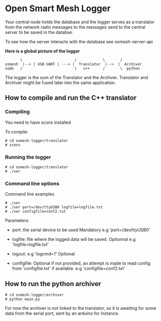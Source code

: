 # Open Smart Mesh Logger

Your central node holds the database and the logger serves as a translator from
the network radio messages to the messages send to the central server to be
saved in the databse.

To see how the server interacts with the database see osmesh-server-api

__Here is a global picture of the logger__

           \                        /            \       /
    osmesh  |--> | USB UART | ---> |  Translator  |-->  |  Archiver
    node   /                        \   c++      /       \  python

The logger is the sum of the Translator and the Archiver.
Translator and Archiver might be fused later into the same application.

## How to compile and run the  C++ translator

### Compiling

You need to have scons installed

To compile:
```
# cd osmesh-logger/translator
# scons
```
### Running the logger

    # cd osmesh-logger/translator
    # ./ser

### Command line options

Command line examples 
```
# ./ser
# ./ser port=/dev/ttyUSB0 logfile=logfile.txt
# ./ser configfile=conf2.txt
```
Parameters:

- port:	the serial device to be used
  Mandatory
  e.g 'port=/dev/ttyUSB0'

- logfile: file where the logged data will be saved.
  Optionnal
  e.g 'logfile=logfile.txt'

- logout: e.g 'logcmd=1'
  Optional

- configfile:
  Optional if not provided, an attempt is made to read config from 'configfile.txt' if available.
  e.g 'configfile=conf2.txt'

## How to run the python archiver
```
# cd osmesh-logger/archiver
# python main.py
```
For now the archiver is not linked to the translator, so it is awaiting for some
data from the serial port, sent by an arduino for instance.


